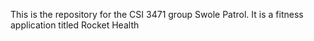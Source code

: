 This is the repository for the CSI 3471 group Swole Patrol. It is a fitness application titled Rocket Health
